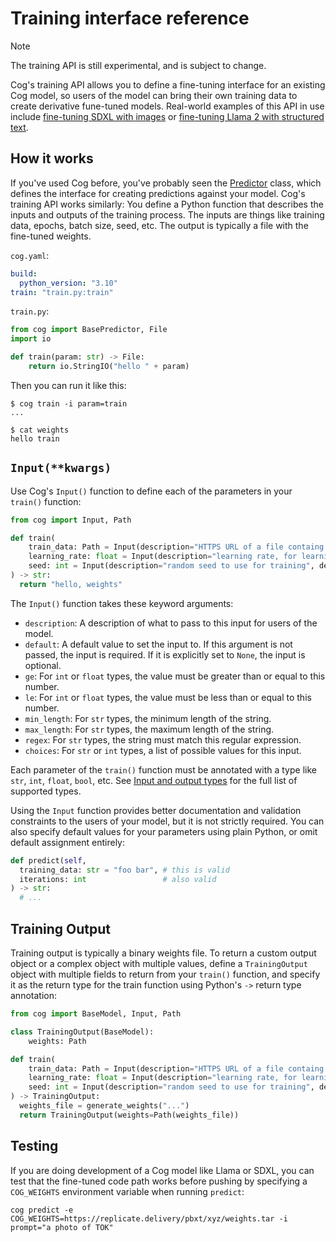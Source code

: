 # Training interface reference

> [!NOTE]  
> The training API is still experimental, and is subject to change.

Cog's training API allows you to define a fine-tuning interface for an existing Cog model, so users of the model can bring their own training data to create derivative fune-tuned models. Real-world examples of this API in use include [fine-tuning SDXL with images](https://replicate.com/blog/fine-tune-sdxl) or [fine-tuning Llama 2 with structured text](https://replicate.com/blog/fine-tune-llama-2).

## How it works

If you've used Cog before, you've probably seen the [Predictor](./python.md) class, which defines the interface for creating predictions against your model. Cog's training API works similarly: You define a Python function that describes the inputs and outputs of the training process. The inputs are things like training data, epochs, batch size, seed, etc. The output is typically a file with the fine-tuned weights.

`cog.yaml`:

```yaml
build:
  python_version: "3.10"
train: "train.py:train"
```

`train.py`:

```python
from cog import BasePredictor, File
import io

def train(param: str) -> File:
    return io.StringIO("hello " + param)
```

Then you can run it like this:

```
$ cog train -i param=train
...

$ cat weights
hello train
```

## `Input(**kwargs)`

Use Cog's `Input()` function to define each of the parameters in your `train()` function:

```py
from cog import Input, Path

def train(
    train_data: Path = Input(description="HTTPS URL of a file containg training data"),
    learning_rate: float = Input(description="learning rate, for learning!", default=1e-4, ge=0),
    seed: int = Input(description="random seed to use for training", default=None)
) -> str:
  return "hello, weights"
```

The `Input()` function takes these keyword arguments:

- `description`: A description of what to pass to this input for users of the model.
- `default`: A default value to set the input to. If this argument is not passed, the input is required. If it is explicitly set to `None`, the input is optional.
- `ge`: For `int` or `float` types, the value must be greater than or equal to this number.
- `le`: For `int` or `float` types, the value must be less than or equal to this number.
- `min_length`: For `str` types, the minimum length of the string.
- `max_length`: For `str` types, the maximum length of the string.
- `regex`: For `str` types, the string must match this regular expression.
- `choices`: For `str` or `int` types, a list of possible values for this input.

Each parameter of the `train()` function must be annotated with a type like `str`, `int`, `float`, `bool`, etc. See [Input and output types](./python.md#input-and-output-types) for the full list of supported types.

Using the `Input` function provides better documentation and validation constraints to the users of your model, but it is not strictly required. You can also specify default values for your parameters using plain Python, or omit default assignment entirely:

```py
def predict(self,
  training_data: str = "foo bar", # this is valid
  iterations: int                 # also valid
) -> str:
  # ...
```

## Training Output

Training output is typically a binary weights file. To return a custom output object or a complex object with multiple values, define a `TrainingOutput` object with multiple fields to return from your `train()` function, and specify it as the return type for the train function using Python's `->` return type annotation:

```python
from cog import BaseModel, Input, Path

class TrainingOutput(BaseModel):
    weights: Path

def train(
    train_data: Path = Input(description="HTTPS URL of a file containg training data"),
    learning_rate: float = Input(description="learning rate, for learning!", default=1e-4, ge=0),
    seed: int = Input(description="random seed to use for training", default=42)
) -> TrainingOutput:
  weights_file = generate_weights("...")
  return TrainingOutput(weights=Path(weights_file))
```

## Testing

If you are doing development of a Cog model like Llama or SDXL, you can test that the fine-tuned code path works before pushing by specifying a `COG_WEIGHTS` environment variable when running `predict`:

```console
cog predict -e COG_WEIGHTS=https://replicate.delivery/pbxt/xyz/weights.tar -i prompt="a photo of TOK"
```
